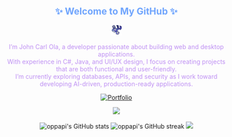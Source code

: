 <h2 align="center" style="color:#70A5FD;">✨ Welcome to My GitHub ✨</h2>
<div align="center">
<img src="assets/1399673129.mintbeary_kyogrebig.gif" width="5%"/>
</div>

<p align="center" style="color:#BF91F3;">
  I’m John Carl Ola, a developer passionate about building web and desktop applications.<br/>
  With experience in C#, Java, and UI/UX design, I focus on creating projects that are both functional and user-friendly.<br/>
  I’m currently exploring databases, APIs, and security as I work toward developing AI-driven, production-ready applications.
</p>

<p align="center">
  <a href="http://tinyurl.com/OLAJohnCarl">
    <img alt="Portfolio" src="https://img.shields.io/badge/Portfolio-Visit%20my%20site-70A5FD?style=for-the-badge&logoColor=BF91F3">
  </a>
</p>

<p align="center">
  <a">
    <img src="https://readme-typing-svg.demolab.com/?lines=Student%20Programmer%20Learning;Passionate%20about%20Web%20and%20App%20Development;Interested%20in%20Desktop%20Development;Exploring%20UI%2FUX%20Design;Always%20Improving%20Coding%20Skills&font=Fira%20Code&center=true&width=650&height=45&color=70A5FD&vCenter=true&pause=1000&size=22" />
  </a>
</p>

<div align="center">
  <img height="170" src="https://github-readme-stats.vercel.app/api?username=oppapi&show_icons=true&theme=tokyonight&rank_icon=github&hide_border=true" alt="oppapi's GitHub stats"/>
  <img height="170" src="https://nirzak-streak-stats.vercel.app/?user=oppapi&theme=tokyonight&hide_border=true" alt="oppapi's GitHub streak"/>
  <img src="https://github-readme-activity-graph.vercel.app/graph?username=oppapi&bg_color=1a1b27&&color=ffffff&line=6a9bed&point=aa84dc&area=false&hide_border=true">
</div>
